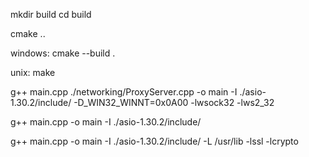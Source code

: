 mkdir build
cd build

cmake ..

windows:
cmake --build .

unix:
make

g++ main.cpp ./networking/ProxyServer.cpp -o main -I ./asio-1.30.2/include/ -D_WIN32_WINNT=0x0A00 -lwsock32 -lws2_32

g++ main.cpp -o main -I ./asio-1.30.2/include/

g++ main.cpp -o main -I ./asio-1.30.2/include/ -L /usr/lib -lssl -lcrypto
